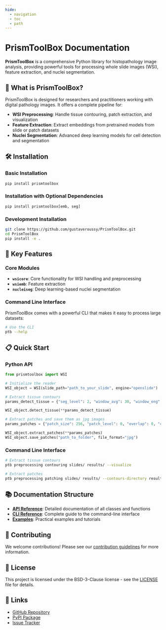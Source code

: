 ```yaml
---
hide:
  - navigation
  - toc
  - path
---
```


# PrismToolBox Documentation

**PrismToolBox** is a comprehensive Python library for histopathology image analysis, providing powerful tools for processing whole slide images (WSI), feature extraction, and nuclei segmentation.

## 🔬 What is PrismToolBox?

PrismToolBox is designed for researchers and practitioners working with digital pathology images. It offers a complete pipeline for:

- **WSI Preprocessing**: Handle tissue contouring, patch extraction, and visualization
- **Feature Extraction**: Extract embeddings from pretrained models from slide or patch datasets
- **Nuclei Segmentation**: Advanced deep learning models for cell detection and segmentation

## 🛠️ Installation

### Basic Installation

```bash
pip install prismtoolbox
```

### Installation with Optional Dependencies
```bash
pip install prismtoolbox[emb, seg]
```

### Development Installation

```bash
git clone https://github.com/gustaveroussy/PrismToolBox.git
cd PrismToolBox
pip install -e .
```

## 🚀 Key Features

### Core Modules

- **`wsicore`**: Core functionality for WSI handling and preprocessing
- **`wsiemb`**: Feature extraction
- **`nucleiseg`**: Deep learning-based nuclei segmentation

### Command Line Interface

PrismToolBox comes with a powerful CLI that makes it easy to process large datasets:

```bash
# Use the CLI
ptb --help
```

## 📋 Quick Start

### Python API

```python
from prismtoolbox import WSI

# Initialize the reader
WSI_object = WSI(slide_path="path_to_your_slide", engine="openslide")

# Extract tissue contours
params_detect_tissue = {"seg_level": 2, "window_avg": 30, "window_eng": 3, "thresh": 120, "area_min": 6e3}

WSI_object.detect_tissue(**params_detect_tissue)

# Extract patches and save them as jpg images
params_patches = {"patch_size": 256, "patch_level": 0, "overlap": 0, "contours_mode": "four_pt"}

WSI_object.extract_patches(**params_patches)
WSI_object.save_patches("path_to_folder", file_format="jpg")
```

### Command Line Interface

```bash
# Extract tissue contours
ptb preprocessing contouring slides/ results/ --visualize

# Extract patches
ptb preprocessing patching slides/ results/ --contours-directory results/contours/
```

## 📚 Documentation Structure

- **[API Reference](api_index.md)**: Detailed documentation of all classes and functions
- **[CLI Reference](cli/preprocessing.md)**: Complete guide to the command-line interface
- **[Examples](examples/index.md)**: Practical examples and tutorials

## 🤝 Contributing

We welcome contributions! Please see our [contribution guidelines](https://github.com/gustaveroussy/PrismToolBox/blob/main/CONTRIBUTING.md) for more information.

## 📄 License

This project is licensed under the BSD-3-Clause license - see the [LICENSE](https://github.com/gustaveroussy/prismtoolbox/blob/master/LICENSE) file for details.

## 🔗 Links

- [GitHub Repository](https://github.com/gustaveroussy/PrismToolBox)
- [PyPI Package](https://pypi.org/project/prismtoolbox/)
- [Issue Tracker](https://github.com/gustaveroussy/PrismToolBox/issues)


